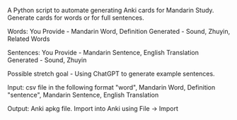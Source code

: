 A Python script to automate generating Anki cards for Mandarin Study.
Generate cards for words or for full sentences.

Words:
You Provide - Mandarin Word, Definition
Generated - Sound, Zhuyin, Related Words

Sentences:
You Provide - Mandarin Sentence, English Translation
Generated - Sound, Zhuyin

Possible stretch goal - Using ChatGPT to generate example sentences.

Input:
csv file in the following format
"word", Mandarin Word, Definition
"sentence", Mandarin Sentence, English Translation

Output:
Anki apkg file. Import into Anki using File -> Import